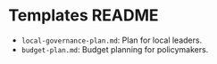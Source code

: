 # Templates README
- `local-governance-plan.md`: Plan for local leaders.
- `budget-plan.md`: Budget planning for policymakers.
